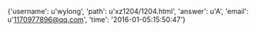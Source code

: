 {'username': u'wylong', 'path': u'xz1204/1204.html', 'answer': u'A', 'email': u'1170977896@qq.com', 'time': '2016-01-05:15:50:47'}